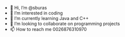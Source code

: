 - 👋 Hi, I’m @sburas
- 👀 I’m interested in coding
- 🌱 I’m currently learning Java and C++
- 💞️ I’m looking to collaborate on programming projects
- 📫 How to reach me 0026876310970

<!---
sburas/sburas is a ✨ special ✨ repository because its `README.md` (this file) appears on your GitHub profile.
You can click the Preview link to take a look at your changes.
--->
